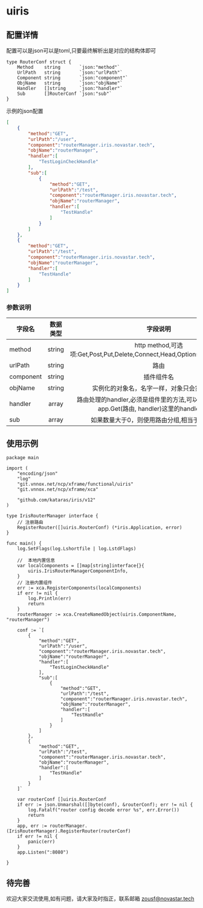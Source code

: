 # uiris
## 配置详情

配置可以是json可以是toml,只要最终解析出是对应的结构体即可
```golang
type RouterConf struct {
	Method    string       `json:"method"`
	UrlPath   string       `json:"urlPath"`
	Component string       `json:"component"`
	ObjName   string       `json:"objName"`
	Handler   []string     `json:"handler"`
	Sub       []RouterConf `json:"sub"`
}
```

示例的json配置

```json
[
    {
        "method":"GET",
        "urlPath":"/user",
        "component":"routerManager.iris.novastar.tech",
        "objName":"routerManager",
        "handler":[
            "TestLoginCheckHandle"
        ],
        "sub":[
            {
                "method":"GET",
                "urlPath":"/test",
                "component":"routerManager.iris.novastar.tech",
                "objName":"routerManager",
                "handler":[
                    "TestHandle"
                ]
            }
        ]
    },
    {
        "method":"GET",
        "urlPath":"/test",
        "component":"routerManager.iris.novastar.tech",
        "objName":"routerManager",
        "handler":[
            "TestHandle"
        ]
    }
]
```
### 参数说明

| 字段名        | 数据类型   |  字段说明  |
| --------   | :-----:  | :----:  |
| method      | string   |http method,可选项:Get,Post,Put,Delete,Connect,Head,Options,Patch,Trace,Any|
| urlPath        |   string   |   路由   |
| component        |    string    |  插件组件名  |
| objName        | string    |  实例化的对象名，名字一样，对象只会实例化一次  |
| handler        |    array    |  路由处理的handler,必须是组件里的方法,可以是多个，相当于app.Get(路由, handler)这里的handler的意思  |
| sub        |    array    |  如果数量大于0，则使用路由分组,相当于app.Party  |


## 使用示例

```golang
package main

import (
	"encoding/json"
	"log"
	"git.vnnox.net/ncp/xframe/functional/uiris"
	"git.vnnox.net/ncp/xframe/xca"

	"github.com/kataras/iris/v12"
)

type IrisRouterManager interface {
	// 注册路由
	RegisterRouter([]uiris.RouterConf) (*iris.Application, error)
}

func main() {
	log.SetFlags(log.Lshortfile | log.LstdFlags)

	//	本地内置信息
	var localComponents = []map[string]interface{}{
		uiris.IrisRouterManagerComponentInfo,
	}
	// 注册内置组件
	err := xca.RegisterComponents(localComponents)
	if err != nil {
		log.Println(err)
		return
	}
	routerManager := xca.CreateNamedObject(uiris.ComponentName, "routerManager")

	conf := `[
		{
			"method":"GET",
			"urlPath":"/user",
			"component":"routerManager.iris.novastar.tech",
			"objName":"routerManager",
			"handler":[
				"TestLoginCheckHandle"
			],
			"sub":[
				{
					"method":"GET",
					"urlPath":"/test",
					"component":"routerManager.iris.novastar.tech",
					"objName":"routerManager",
					"handler":[
						"TestHandle"
					]
				}
			]
		},
		{
			"method":"GET",
			"urlPath":"/test",
			"component":"routerManager.iris.novastar.tech",
			"objName":"routerManager",
			"handler":[
				"TestHandle"
			]
		}
	]`

	var routerConf []uiris.RouterConf
	if err := json.Unmarshal([]byte(conf), &routerConf); err != nil {
		log.Fatalf("router config decode error %s", err.Error())
		return
	}
	app, err := routerManager.(IrisRouterManager).RegisterRouter(routerConf)
	if err != nil {
		panic(err)
	}
	app.Listen(":8080")

}

```


## 待完善


欢迎大家交流使用,如有问题，请大家及时指正，联系邮箱 [zousf@novastar.tech](mailto:zousf@novastar.tech)